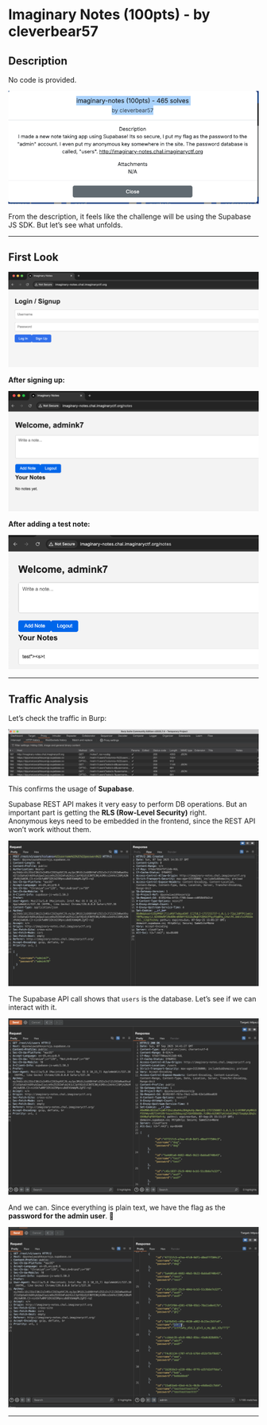 
# Imaginary Notes (100pts) - by cleverbear57

## Description

No code is provided.  

![Challenge Overview](image.png)

From the description, it feels like the challenge will be using the Supabase JS SDK. But let’s see what unfolds.

---

## First Look

![Landing Page](image-1.png)

**After signing up:**  

![Signed Up](image-2.png)

**After adding a test note:**  

![Added Note](image-3.png)

---

## Traffic Analysis

Let’s check the traffic in Burp:  

![Burp Traffic](image-4.png)

This confirms the usage of **Supabase**.  

Supabase REST API makes it very easy to perform DB operations. But an important part is getting the **RLS (Row-Level Security)** right.  
Anonymous keys need to be embedded in the frontend, since the REST API won’t work without them.

![Supabase API Call](image-5.png)

The Supabase API call shows that `users` is the database. Let’s see if we can interact with it.

![DB Query](image-6.png)

And we can. Since everything is plain text, we have the flag as the **password for the admin user**. 🎯

![Flag Found](image-7.png)

---
